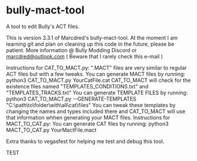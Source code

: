 # bully-mact-tool
A tool to edit Bully's ACT files.

This is version 3.3.1 of Marcdred's bully-mact-tool.
At the moment I am learning git and plan on cleaning up this code in the future, please be patient.
More information @ Bully Modding Discord or marcdred@outlook.com ( Beware that I rarely check this e-mail )

Instructions for CAT_TO_MACT.py:
    ".MACT" files are very similar to regular ACT files but with a few tweaks.
    You can generate MACT files by running: 
        python3 CAT_TO_MACT.py YourCatFile.cat
    CAT_TO_MACT will check for the existence files named "TEMPLATES_CONDITIONS.txt" and "TEMPLATES_TRACKS.txt"
    You can generate TEMPLATE FILES by running:
            python3 CAT_TO_MACT.py --GENERATE-TEMPLATES "C:\path\to\folder\with\all\cat\files"
    You can tweak these templates by changing the names and types included there and CAT_TO_MACT 
    will use that information whhen generating your MACT files.
Instructions for MACT_TO_CAT.py:
    You can generate CAT files by running:
        python3 MACT_TO_CAT.py YourMactFile.mact

Extra thanks to vegasfest for helping me test and debug this tool.

TEST